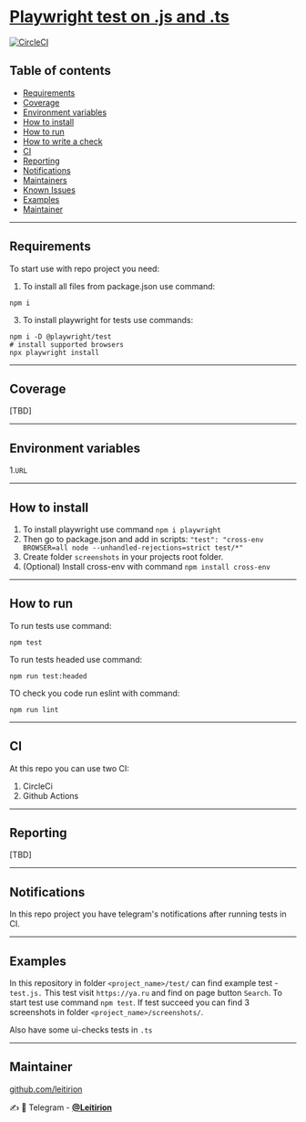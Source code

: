 # [Playwright test on .js and .ts](https://playwright.dev/)
[![CircleCI](https://circleci.com/gh/Leitirion/Playwright-tests/tree/master.svg?style=svg)](https://circleci.com/gh/Leitirion/Playwright-tests/tree/master)

## Table of contents

- [Requirements](#requirements)
- [Coverage](#coverage)
- [Environment variables](#environment-variables)
- [How to install](#how-to-install)
- [How to run](#how-to-run)
- [How to write a check](#how-to-write-a-check)
- [CI](#ci)
- [Reporting](#reporting)
- [Notifications](#notifications)
- [Maintainers](#maintainers)
- [Known Issues](#known-issues)
- [Examples](#examples)
- [Maintainer](#Maintainer)

----
## Requirements

To start use with repo project you need:
1) To install all files from package.json use command:

```
npm i
```

3) To install playwright for tests use commands:

```
npm i -D @playwright/test
# install supported browsers
npx playwright install
```
----
## Coverage

[TBD]

----
## Environment variables

1.```URL```

----
## How to install

1. To install playwright use command ```npm i playwright```
2. Then go to package.json and add in scripts: ```"test": "cross-env BROWSER=all node --unhandled-rejections=strict test/*"```
3. Create folder ```screenshots``` in your projects root folder.
4. (Optional) Install cross-env with command ```npm install cross-env```
----
## How to run

To run tests use command:

```
npm test
```

To run tests headed use command:

```
npm run test:headed
```

TO check you code run eslint with command:

```
npm run lint
```

----
## CI

At this repo you can use two CI: 
1) CircleCi 
2) Github Actions
----
## Reporting

[TBD]

----
## Notifications

In this repo project you have telegram's notifications after running tests in CI.

----
## Examples

In this repository in folder ```<project_name>/test/``` can find example test - ```test.js.``` This test visit ```https://ya.ru``` and find on page button ```Search```. To start test use command ```npm test```. If test succeed you can find 3 screenshots in folder ```<project_name>/screenshots/```.

Also have some ui-checks tests in ```.ts```

----
## Maintainer
[github.com/leitirion](https://github.com/leitirion)

:writing_hand: :iphone: Telegram - [**@Leitirion**](https://t.me/leitirion)
